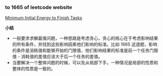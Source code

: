 ### to 1665 of leetcode website

[Minimum Initial Energy to Finish Tasks](https://leetcode-cn.com/problems/minimum-initial-energy-to-finish-tasks/)

**小结**
- 一般要求求解最值问题，一种思路是考虑贪心，贪心的核心在于考虑影响结果的所有条件，并找到这些影响因素他们影响的标准。比如 1665 这道题，影响的条件是消耗值和能够开始的门限值，他们影响结果的标准是前一个任务门限值 - 消耗值的差值应该大于后一个任务的差值。
- 当要解决一个整体问题的时候，可以先从局部下手。一种情况是局部的性质和整体的性质是一致的。